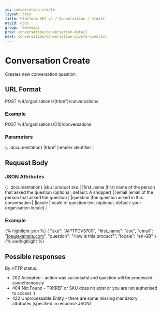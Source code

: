 ```yaml
---
id: conversation-create
layout: docs
title: Platform API v4 / Conversation / Create
navId: docs
group: reevooapi
prev: conversation/conversation-detail
next: conversation/conversation-upvote-question
---
```


# Conversation Create

Creates new conversation question.


## URL Format
POST /v4/organisations/{trkref}/conversations

### Example
POST /v4/organisations/D10/conversations

### Parameters

{: .documentation}
|trkref     |retailer identifier         |

## Request Body

### JSON Attributes

{: .documentation}
|sku             |product sku                                                                     |
|first_name      |first name of the person that asked the question (optional, default: A shopper) |
|email           |email of the person that asked the question                                     |
|question        |the question asked in this conversation                                         |
|locale          |locale of question text (optional, default: your organisation locale)           |


### Example
{% highlight json %}
{
   "sku": "AIPTPDV5700",
   "first_name": "Joe",
   "email": "joe@example.com",
   "question": "How is this product?",
   "locale": "en-GB"
}
{% endhighlight %}

## Possible responses

By HTTP status:

 * 202 Accepted - action was successful and question will be processed asynchronously
 * 404 Not Found - TRKREF or SKU does no exist or you are not authorised to access it
 * 422 Unprocessable Entity - there are some missing mandatory attributes (specified in response JSON)
